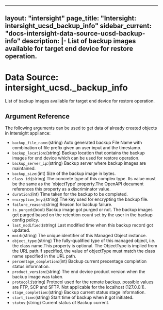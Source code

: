 
---
layout: "intersight"
page_title: "Intersight: intersight_ucsd_backup_info"
sidebar_current: "docs-intersight-data-source-ucsd-backup-info"
description: |-
List of backup images available for target end device for restore operation.
---

# Data Source: intersight_ucsd._backup_info
List of backup images available for target end device for restore operation.
## Argument Reference
The following arguments can be used to get data of already created objects in Intersight appliance:
* `backup_file_name`:(string) Auto generated backup File Name with combination of file prefix given an user input and the timestamp. 
* `backup_location`:(string) Backup location that contains the backup images for end device which can be used for restore operation. 
* `backup_server_ip`:(string) Backup server where backup images are maintained. 
* `backup_size`:(int) Size of the backup image in bytes. 
* `class_id`:(string) The concrete type of this complex type. Its value must be the same as the 'objectType' property.The OpenAPI document references this property as a discriminator value. 
* `duration`:(int) Time taken for the backup to be completed. 
* `encryption_key`:(string) The key used for encrypting the backup file. 
* `failure_reason`:(string) Reason for backup failure. 
* `is_purged`:(bool) Backup image got purged or not. The backup images get purged based on the retention count set by the user in the backup config policy. 
* `last_modified`:(string) Last modified time when this backup record got updated. 
* `moid`:(string) The unique identifier of this Managed Object instance. 
* `object_type`:(string) The fully-qualified type of this managed object, i.e. the class name.This property is optional. The ObjectType is implied from the URL path.If specified, the value of objectType must match the class name specified in the URL path. 
* `percentage_completion`:(int) Backup current precentage completion status information. 
* `product_version`:(string) The end device product version when the backup image was taken. 
* `protocol`:(string) Protocol used for the remote backup. possible values are FTP, SCP and SFTP. Not applicable for the localhost (127.0.0.1). 
* `stage_completion`:(string) Backup current status stage information. 
* `start_time`:(string) Start time of backup when it got initiated. 
* `status`:(string) Current status of Backup current. 

